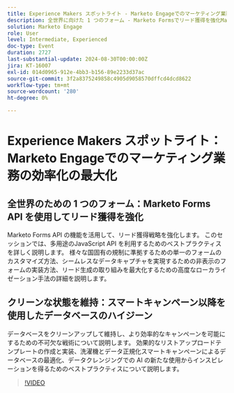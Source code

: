 ```yaml
---
title: Experience Makers スポットライト - Marketo Engageでのマーケティング業務の効率化の最大化
description: 全世界に向けた 1 つのフォーム - Marketo Formsでリード獲得を強化Marketo Forms API のパワーである APIHarness は、リード獲得戦略を強化します。 このセッションでは、多用途のJavaScript API を利用するためのベストプラクティスを詳しく説明します。 様々な国固有の規制に準拠するための単一のフォームのカスタマイズ方法、シームレスなデータキャプチャを実現するための非表示のフォームの実装方法、リード生成の取り組みを最大化するための高度なローカライゼーション手法の詳細を説明します。 スマートキャンペーンと BeyondDiscover を使用してデータベースをクリーンに保つデータベースをクリーンアップして維持するための不可欠な戦術を見つけ、より効率的なキャンペーンを可能にします。 効果的なリストアップロードテンプレートの作成と実装、洗濯機とデータ正規化スマートキャンペーンによるデータベースの最適化、データクレンジングでの AI の新たな使用からインスピレーションを得るためのベストプラクティスについて説明します。
solution: Marketo Engage
role: User
level: Intermediate, Experienced
doc-type: Event
duration: 2727
last-substantial-update: 2024-08-30T00:00:00Z
jira: KT-16007
exl-id: 014d0965-912e-4bb3-b156-89e2233d37ac
source-git-commit: 3f2a8375249858c4905d9058570dffcd4dcd8622
workflow-type: tm+mt
source-wordcount: '280'
ht-degree: 0%

---
```


# Experience Makers スポットライト：Marketo Engageでのマーケティング業務の効率化の最大化

## 全世界のための 1 つのフォーム：Marketo Forms API を使用してリード獲得を強化

Marketo Forms API の機能を活用して、リード獲得戦略を強化します。 このセッションでは、多用途のJavaScript API を利用するためのベストプラクティスを詳しく説明します。 様々な国固有の規制に準拠するための単一のフォームのカスタマイズ方法、シームレスなデータキャプチャを実現するための非表示のフォームの実装方法、リード生成の取り組みを最大化するための高度なローカライゼーション手法の詳細を説明します。

## クリーンな状態を維持：スマートキャンペーン以降を使用したデータベースのハイジーン

データベースをクリーンアップして維持し、より効率的なキャンペーンを可能にするための不可欠な戦術について説明します。 効果的なリストアップロードテンプレートの作成と実装、洗濯機とデータ正規化スマートキャンペーンによるデータベースの最適化、データクレンジングでの AI の新たな使用からインスピレーションを得るためのベストプラクティスについて説明します。

>[!VIDEO](https://video.tv.adobe.com/v/3432953/?learn=on)
